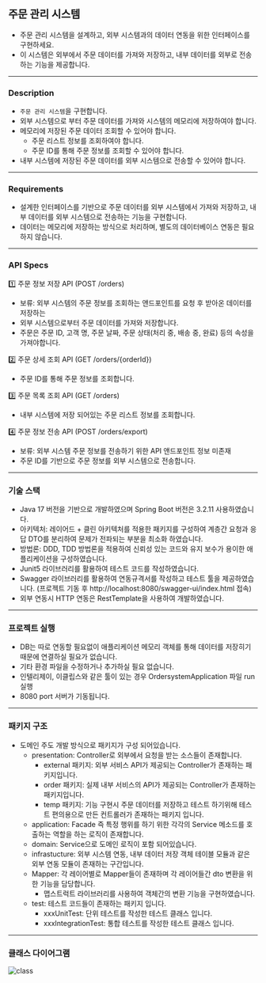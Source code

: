 ## 주문 관리 시스템

- 주문 관리 시스템을 설계하고, 외부 시스템과의 데이터 연동을 위한 인터페이스를 구현하세요. 
- 이 시스템은 외부에서 주문 데이터를 가져와 저장하고, 내부 데이터를 외부로 전송하는 기능을 제공합니다.

---

### Description

- `주문 관리 시스템`을 구현합니다.
- 외부 시스템으로 부터 주문 데이터를 가져와 시스템의 메모리에 저장하여야 합니다.
- 메모리에 저장된 주문 데이터 조회할 수 있어야 합니다.
    - 주문 리스트 정보를 조회하여야 합니다.
    - 주문 ID를 통해 주문 정보를 조회할 수 있어야 합니다. 
- 내부 시스템에 저장된 주문 데이터를 외부 시스템으로 전송할 수 있어야 합니다.

---

### Requirements

- 설계한 인터페이스를 기반으로 주문 데이터를 외부 시스템에서 가져와 저장하고, 내부 데이터를 외부 시스템으로 전송하는 기능을 구현합니다.
- 데이터는 메모리에 저장하는 방식으로 처리하며, 별도의 데이터베이스 연동은 필요하지 않습니다. 

---

### API Specs

1️⃣ 주문 정보 저장 API (POST /orders)
- 보류: 외부 시스템의 주문 정보를 조회하는 앤드포인트를 요청 후 받아온 데이터를 저장하는
- 외부 시스템으로부터 주문 데이터를 가져와 저장합니다.
- 주문은 주문 ID, 고객 명, 주문 날짜, 주문 상태(처리 중, 배송 중, 완료) 등의 속성을 가져야합니다.

2️⃣ 주문 상세 조회 API (GET /orders/{orderId})
- 주문 ID를 통해 주문 정보를 조회합니다.

3️⃣ 주문 목록 조회 API (GET /orders)
- 내부 시스템에 저장 되어있는 주문 리스트 정보를 조회합니다.

4️⃣ 주문 정보 전송 API (POST /orders/export) 
- 보류: 외부 시스템 주문 정보를 전송하기 위한 API 앤드포인트 정보 미존재
- 주문 ID를 기반으로 주문 정보를 외부 시스템으로 전송합니다.

---

### 기술 스택
- Java 17 버전을 기반으로 개발하였으며 Spring Boot 버전은 3.2.11 사용하였습니다. 
- 아키텍처: 레이어드 + 클린 아키텍처를 적용한 패키지를 구성하여 계층간 요청과 응답 DTO를 분리하여 문제가 전파되는 부분을 최소화 하였습니다. 
- 방법론: DDD, TDD 방법론을 적용하여 신뢰성 있는 코드와 유지 보수가 용이한 애플리케이션을 구성하였습니다.
- Junit5 라이브러리를 활용하여 테스트 코드를 작성하였습니다.
- Swagger 라이브러리를 활용하여 연동규격서를 작성하고 테스트 툴을 제공하였습니다. (프로젝트 기동 후 http://localhost:8080/swagger-ui/index.html 접속)
- 외부 연동시 HTTP 연동은 RestTemplate을 사용하여 개발하였습니다.

---

### 프로젝트 실행
- DB는 따로 연동할 필요없이 애플리케이션 메모리 객체를 통해 데이터를 저장히기 때문에 연결하실 필요가 없습니다.
- 기타 환경 파일을 수정하거나 추가하실 필요 없습니다.
- 인텔리제이, 이클립스와 같은 툴이 있는 경우 OrdersystemApplication 파일 run 실행
- 8080 port 서버가 기동됩니다.

---

### 패키지 구조
- 도메인 주도 개발 방식으로 패키지가 구성 되어있습니다.
    - presentation: Controller로 외부에서 요청을 받는 소스들이 존재합니다.
        - external 패키지: 외부 서비스 API가 제공되는 Controller가 존재하는 패키지입니다.
        - order 패키지: 실제 내부 서비스의 API가 제공되는 Controller가 존재하는 패키지입니다.
        - temp 패키지: 기능 구현시 주문 데이터를 저장하고 테스트 하기위해 테스트 편의용으로 만든 컨트롤러가 존재하는 패키지 입니다.
    - application: Facade 즉 특정 행위를 하기 위한 각각의 Service 메소드를 호출하는 역할을 하는 로직이 존재합니다.
    - domain: Service으로 도메인 로직이 포함 되어있습니다.
    - infrastucture: 외부 시스템 연동, 내부 데이터 저장 객체 테이블 모듈과 같은 외부 연동 모듈이 존재하는 구간입니다.
    - Mapper: 각 레이어별로 Mapper들이 존재하며 각 레이어들간 dto 변환을 위한 기능을 담당합니다.
        - 맵스트럭트 라이브러리를 사용하여 객체간의 변환 기능을 구현하였습니다.
    - test: 테스트 코드들이 존재하는 패키지 입니다.
        - xxxUnitTest: 단위 테스트를 작성한 테스트 클래스 입니다.
        - xxxIntegrationTest: 통합 테스트를 작성한 테스트 클래스 입니다.

---

### 클래스 다이어그램
![class](https://github.com/user-attachments/assets/33871bac-266b-48eb-bf88-bc4ed0074fad)

